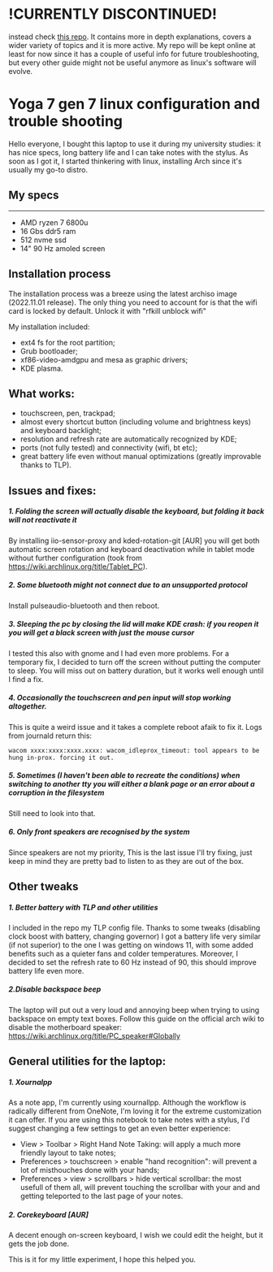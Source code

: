 # !CURRENTLY DISCONTINUED!
instead check [this repo](https://github.com/tomsom/yoga-linux). It contains more in depth explanations, covers a wider variety of topics and it is more active. My repo will be kept online at least for now since it has a couple of useful info for future troubleshooting, but every other guide might not be useful anymore as linux's software will evolve.

# Yoga 7 gen 7 linux configuration and trouble shooting

Hello everyone, I bought this laptop to use it during my university studies: it has nice specs, long battery life and I can take notes with the stylus. As soon as I got it, I started thinkering with linux, installing Arch since it's usually my go-to distro.

## My specs

---------------------------------

- AMD ryzen 7 6800u
- 16 Gbs ddr5 ram
- 512 nvme ssd
- 14" 90 Hz amoled screen

## Installation process
The installation process was a breeze using the latest archiso image (2022.11.01 release). The only thing you need to account for is that the wifi card is locked by default. Unlock it with "rfkill unblock wifi"

My installation included:
- ext4 fs for the root partition;
- Grub bootloader;
- xf86-video-amdgpu and mesa as graphic drivers;
- KDE plasma.

## What works:
- touchscreen, pen, trackpad;
- almost every shortcut button (including volume and brightness keys) and keyboard backlight;
- resolution and refresh rate are automatically recognized by KDE;
- ports (not fully tested) and connectivity (wifi, bt etc);
- great battery life even without manual optimizations (greatly improvable thanks to TLP).

## Issues and fixes:
##### 1. Folding the screen will actually disable the keyboard, but folding it back will not reactivate it
By installing iio-sensor-proxy and kded-rotation-git [AUR] you will get both automatic screen rotation and keyboard deactivation while in tablet mode without further configuration (took from https://wiki.archlinux.org/title/Tablet_PC).

##### 2. Some bluetooth might not connect due to an unsupported protocol
Install pulseaudio-bluetooth and then reboot.

##### 3. Sleeping the pc by closing the lid will make KDE crash: if you reopen it you will get a black screen with just the mouse cursor
I tested this also with gnome and I had even more problems. For a temporary fix, I decided to turn off the screen without putting the computer to sleep. You will miss out on battery duration, but it works well enough until I find a fix.

##### 4. Occasionally the touchscreen and pen input will stop working altogether.
This is quite a weird issue and it takes a complete reboot afaik to fix it. Logs from journald return this:

```
wacom xxxx:xxxx:xxxx.xxxx: wacom_idleprox_timeout: tool appears to be hung in-prox. forcing it out.
```

##### 5. Sometimes (I haven't been able to recreate the conditions) when switching to another tty you will either a blank page or an error about a corruption in the filesystem
Still need to look into that.

##### 6. Only front speakers are recognised by the system
Since speakers are not my priority, This is the last issue I'll try fixing, just keep in mind they are pretty bad to listen to as they are out of the box.

## Other tweaks
##### 1. Better battery with TLP and other utilities
I included in the repo my TLP config file. Thanks to some tweaks (disabling clock boost with battery, changing governor) I got a battery life very similar (if not superior) to the one I was getting on windows 11, with some added benefits such as a quieter fans and colder temperatures. Moreover, I decided to set the refresh rate to 60 Hz instead of 90, this should improve battery life even more.

##### 2.Disable backspace beep
The laptop will put out a very loud and annoying beep when trying to using backspace on empty text boxes. Follow this guide on the official arch wiki to disable the motherboard speaker: https://wiki.archlinux.org/title/PC_speaker#Globally

## General utilities for the laptop:
##### 1. Xournalpp
As a note app, I'm currently using xournallpp. Although the workflow is radically different from OneNote, I'm loving it for the extreme customization it can offer. If you are using this notebook to take notes with a stylus, I'd suggest changing a few settings to get an even better experience:
- View > Toolbar > Right Hand Note Taking: will apply a much more friendly layout to take notes;
- Preferences > touchscreen > enable "hand recognition": will prevent a lot of misthouches done with your hands;
- Preferences > view > scrollbars > hide vertical scrollbar: the most usefull of them all, will prevent touching the scrollbar with your and and getting teleported to the last page of your notes.

##### 2. Corekeyboard [AUR]
A decent enough on-screen keyboard, I wish we could edit the height, but it gets the job done.

This is it for my little experiment, I hope this helped you.
